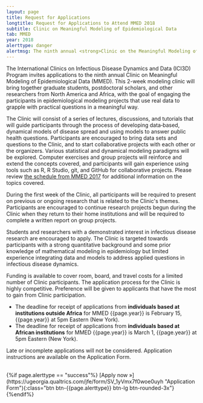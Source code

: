 ```yaml
---
layout: page
title: Request for Applications
longtitle: Request for Applications to Attend MMED 2018
subtitle: Clinic on Meaningful Modeling of Epidemiological Data
tab: MMED
year: 2018
alerttype: danger
alertmsg: The ninth annual <strong>Clinic on the Meaningful Modeling of Epidemiological Data (MMED)</strong> will be held May 28 - June 8, 2018 at the African Institute for Mathematical Science in Muizenberg, South Africa. The application process for MMED 2018 has closed.
---
```

The International Clinics on Infectious Disease Dynamics and Data (ICI3D) Program invites applications to the ninth annual Clinic on Meaningful Modeling of Epidemiological Data (MMED). This 2-week modeling clinic will bring together graduate students, postdoctoral scholars, and other researchers from North America and Africa, with the goal of engaging the participants in epidemiological modeling projects that use real data to grapple with practical questions in a meaningful way.

The Clinic will consist of a series of lectures, discussions, and tutorials that will guide participants through the process of developing data‐based, dynamical models of disease spread and using models to answer public health questions. Participants are encouraged to bring data sets and questions to the Clinic, and to start collaborative projects with each other or the organizers. Various statistical and dynamical modeling paradigms will be explored. Computer exercises and group projects will reinforce and extend the concepts covered, and participants will gain experience using tools such as R, R Studio, git, and GitHub for collaborative projects. Please review [the schedule from MMED 2017](http://www.ici3d.org/MMED2017/schedule) for additional information on the topics covered.

During the first week of the Clinic, all participants will be required to present on previous or ongoing research that is related to the Clinic's themes. Participants are encouraged to continue research projects begun during the Clinic when they return to their home institutions and will be required to complete a written report on group projects.

Students and researchers with a demonstrated interest in infectious disease research are encouraged to apply. The Clinic is targeted towards participants with a strong quantitative background and some prior knowledge of mathematical modeling in epidemiology but limited experience integrating data and models to address applied questions in infectious disease dynamics.

Funding is available to cover room, board, and travel costs for a limited number of Clinic participants. The application process for the Clinic is highly competitive. Preference will be given to applicants that have the most to gain from Clinic participation.

- The deadline for receipt of applications from **individuals based at institutions outside Africa** for MMED {{page.year}} is February 15, {{page.year}} at 5pm Eastern (New York).
- The deadline for receipt of applications from **individuals based at African institutions** for MMED {{page.year}} is March 1, {{page.year}} at 5pm Eastern (New York).

Late or incomplete applications will not be considered. Application instructions are available on the Application Form.

<br>
{%if page.alerttype == "success"%}
[Apply now »](https://ugeorgia.qualtrics.com/jfe/form/SV_1yVmx7f0woe0uyh "Application Form"){:class="btn btn-{{page.alerttype}} btn-lg btn-rounded-3x"}
{%endif%}

